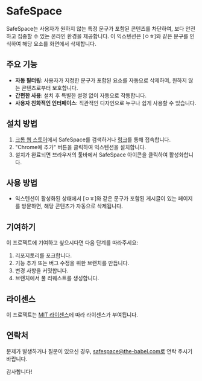 # SafeSpace

SafeSpace는 사용자가 원하지 않는 특정 문구가 포함된 콘텐츠를 차단하여, 보다 안전하고 집중할 수 있는 온라인 환경을 제공합니다. 이 익스텐션은 [ㅇㅎ]와 같은 문구를 인식하여 해당 요소를 화면에서 삭제합니다.

## 주요 기능

- **자동 필터링**: 사용자가 지정한 문구가 포함된 요소를 자동으로 삭제하여, 원하지 않는 콘텐츠로부터 보호합니다.
- **간편한 사용**: 설치 후 특별한 설정 없이 자동으로 작동합니다.
- **사용자 친화적인 인터페이스**: 직관적인 디자인으로 누구나 쉽게 사용할 수 있습니다.

## 설치 방법

1. [크롬 웹 스토어](https://chrome.google.com/webstore/category/extensions)에서 SafeSpace를 검색하거나 [링크](https://chromewebstore.google.com/detail/safespace/ogbpkcempgohojfamfinjnhkfjbdplae)를 통해 접속합니다.
2. "Chrome에 추가" 버튼을 클릭하여 익스텐션을 설치합니다.
3. 설치가 완료되면 브라우저의 툴바에서 SafeSpace 아이콘을 클릭하여 활성화합니다.

## 사용 방법

- 익스텐션이 활성화된 상태에서 [ㅇㅎ]와 같은 문구가 포함된 게시글이 있는 페이지를 방문하면, 해당 콘텐츠가 자동으로 삭제됩니다.

## 기여하기

이 프로젝트에 기여하고 싶으시다면 다음 단계를 따라주세요:

1. 리포지토리를 포크합니다.
2. 기능 추가 또는 버그 수정을 위한 브랜치를 만듭니다.
3. 변경 사항을 커밋합니다.
4. 브랜치에서 풀 리퀘스트를 생성합니다.

## 라이센스

이 프로젝트는 [MIT 라이센스](LICENSE)에 따라 라이센스가 부여됩니다.

## 연락처

문제가 발생하거나 질문이 있으신 경우, safespace@the-babel.com로 연락 주시기 바랍니다.

감사합니다!
